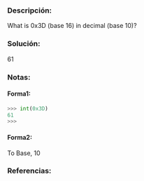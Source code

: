 ### Descripción: 
What is 0x3D (base 16) in decimal (base 10)?

### Solución:
61
### Notas:
#### Forma1: 
``` python
>>> int(0x3D)
61
>>> 
```
#### Forma2:
To Base, 10
### Referencias:
